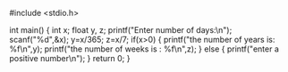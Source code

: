#include <stdio.h>

int main() {
  int x;
  float y, z;
  printf("Enter number of days:\n");
  scanf("%d",&x);
 y=x/365;
   z=x/7;
  if(x>0)
  {
  printf("the number of years is: %f\n",y);
    printf("the number of weeks is : %f\n",z);
  }
    else
  {
    printf("enter a positive number\n");
  }
  return 0;
}

